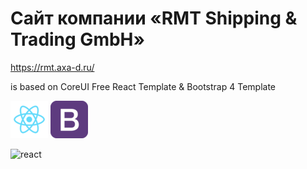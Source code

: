 # Сайт компании «RMT Shipping & Trading GmbH»
https://rmt.axa-d.ru/

is based on CoreUI Free React Template & Bootstrap 4 Template

<p>
<img src="https://github.com/sergey-aks/rmt-shipping-website/blob/main/react-logo.png" alt="react" style="max-width: 100%;">
  
<img src="https://github.com/sergey-aks/rmt-shipping-website/blob/main/bootstrap-logo.png" alt="bootstrap" style="max-width: 100%;">
</p>

<img src="https://github.com/sergey-aks/rmt-shipping-website/blob/main/rmt.png" alt="react" style="max-width: 100%;">
